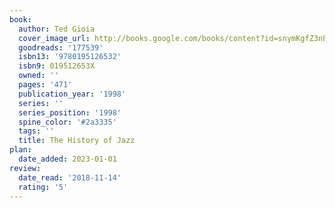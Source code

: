 ```yaml
---
book:
  author: Ted Gioia
  cover_image_url: http://books.google.com/books/content?id=snymKgfZ3nEC&printsec=frontcover&img=1&zoom=1&source=gbs_api
  goodreads: '177539'
  isbn13: '9780195126532'
  isbn9: 019512653X
  owned: ''
  pages: '471'
  publication_year: '1998'
  series: ''
  series_position: '1998'
  spine_color: '#2a3335'
  tags: ''
  title: The History of Jazz
plan:
  date_added: 2023-01-01
review:
  date_read: '2018-11-14'
  rating: '5'
---
```

